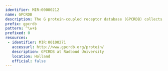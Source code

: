 ```yaml
---
identifier: MIR:00000212
name: GPCRDB
description: The G protein-coupled receptor database (GPCRDB) collects, large amounts of heterogeneous data on GPCRs. It contains experimental data on sequences, ligand-binding constants, mutations and oligomers, and derived data such as multiple sequence alignments and homology models.
prefix: gpcrdb
pattern: ^\w+$
prefixed: 0
resources:
 - identifier: MIR:00100271
   accessurl: http://www.gpcrdb.org/protein/
   description: GPCRDB at Radboud University
   location: Holland
   official: false
---
```

